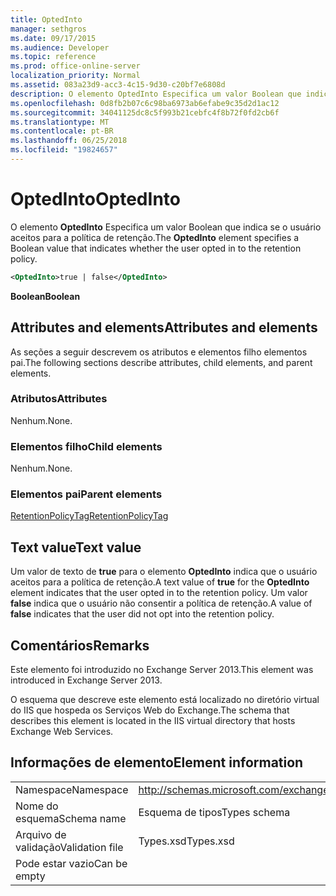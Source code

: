 ```yaml
---
title: OptedInto
manager: sethgros
ms.date: 09/17/2015
ms.audience: Developer
ms.topic: reference
ms.prod: office-online-server
localization_priority: Normal
ms.assetid: 083a23d9-acc3-4c15-9d30-c20bf7e6808d
description: O elemento OptedInto Especifica um valor Boolean que indica se o usuário aceitos para a política de retenção.
ms.openlocfilehash: 0d8fb2b07c6c98ba6973ab6efabe9c35d2d1ac12
ms.sourcegitcommit: 34041125dc8c5f993b21cebfc4f8b72f0fd2cb6f
ms.translationtype: MT
ms.contentlocale: pt-BR
ms.lasthandoff: 06/25/2018
ms.locfileid: "19824657"
---
```

# <a name="optedinto"></a><span data-ttu-id="b93f3-103">OptedInto</span><span class="sxs-lookup"><span data-stu-id="b93f3-103">OptedInto</span></span>

<span data-ttu-id="b93f3-104">O elemento **OptedInto** Especifica um valor Boolean que indica se o usuário aceitos para a política de retenção.</span><span class="sxs-lookup"><span data-stu-id="b93f3-104">The **OptedInto** element specifies a Boolean value that indicates whether the user opted in to the retention policy.</span></span> 
  
```XML
<OptedInto>true | false</OptedInto>
```

 <span data-ttu-id="b93f3-105">**Boolean**</span><span class="sxs-lookup"><span data-stu-id="b93f3-105">**Boolean**</span></span>
## <a name="attributes-and-elements"></a><span data-ttu-id="b93f3-106">Attributes and elements</span><span class="sxs-lookup"><span data-stu-id="b93f3-106">Attributes and elements</span></span>

<span data-ttu-id="b93f3-107">As seções a seguir descrevem os atributos e elementos filho elementos pai.</span><span class="sxs-lookup"><span data-stu-id="b93f3-107">The following sections describe attributes, child elements, and parent elements.</span></span>
  
### <a name="attributes"></a><span data-ttu-id="b93f3-108">Atributos</span><span class="sxs-lookup"><span data-stu-id="b93f3-108">Attributes</span></span>

<span data-ttu-id="b93f3-109">Nenhum.</span><span class="sxs-lookup"><span data-stu-id="b93f3-109">None.</span></span>
  
### <a name="child-elements"></a><span data-ttu-id="b93f3-110">Elementos filho</span><span class="sxs-lookup"><span data-stu-id="b93f3-110">Child elements</span></span>

<span data-ttu-id="b93f3-111">Nenhum.</span><span class="sxs-lookup"><span data-stu-id="b93f3-111">None.</span></span>
  
### <a name="parent-elements"></a><span data-ttu-id="b93f3-112">Elementos pai</span><span class="sxs-lookup"><span data-stu-id="b93f3-112">Parent elements</span></span>

[<span data-ttu-id="b93f3-113">RetentionPolicyTag</span><span class="sxs-lookup"><span data-stu-id="b93f3-113">RetentionPolicyTag</span></span>](retentionpolicytag.md)
  
## <a name="text-value"></a><span data-ttu-id="b93f3-114">Text value</span><span class="sxs-lookup"><span data-stu-id="b93f3-114">Text value</span></span>

<span data-ttu-id="b93f3-115">Um valor de texto de **true** para o elemento **OptedInto** indica que o usuário aceitos para a política de retenção.</span><span class="sxs-lookup"><span data-stu-id="b93f3-115">A text value of **true** for the **OptedInto** element indicates that the user opted in to the retention policy.</span></span> <span data-ttu-id="b93f3-116">Um valor **false** indica que o usuário não consentir a política de retenção.</span><span class="sxs-lookup"><span data-stu-id="b93f3-116">A value of **false** indicates that the user did not opt into the retention policy.</span></span> 
  
## <a name="remarks"></a><span data-ttu-id="b93f3-117">Comentários</span><span class="sxs-lookup"><span data-stu-id="b93f3-117">Remarks</span></span>

<span data-ttu-id="b93f3-118">Este elemento foi introduzido no Exchange Server 2013.</span><span class="sxs-lookup"><span data-stu-id="b93f3-118">This element was introduced in Exchange Server 2013.</span></span>
  
<span data-ttu-id="b93f3-119">O esquema que descreve este elemento está localizado no diretório virtual do IIS que hospeda os Serviços Web do Exchange.</span><span class="sxs-lookup"><span data-stu-id="b93f3-119">The schema that describes this element is located in the IIS virtual directory that hosts Exchange Web Services.</span></span>
  
## <a name="element-information"></a><span data-ttu-id="b93f3-120">Informações de elemento</span><span class="sxs-lookup"><span data-stu-id="b93f3-120">Element information</span></span>

|||
|:-----|:-----|
|<span data-ttu-id="b93f3-121">Namespace</span><span class="sxs-lookup"><span data-stu-id="b93f3-121">Namespace</span></span>  <br/> |http://schemas.microsoft.com/exchange/services/2006/types  <br/> |
|<span data-ttu-id="b93f3-122">Nome do esquema</span><span class="sxs-lookup"><span data-stu-id="b93f3-122">Schema name</span></span>  <br/> |<span data-ttu-id="b93f3-123">Esquema de tipos</span><span class="sxs-lookup"><span data-stu-id="b93f3-123">Types schema</span></span>  <br/> |
|<span data-ttu-id="b93f3-124">Arquivo de validação</span><span class="sxs-lookup"><span data-stu-id="b93f3-124">Validation file</span></span>  <br/> |<span data-ttu-id="b93f3-125">Types.xsd</span><span class="sxs-lookup"><span data-stu-id="b93f3-125">Types.xsd</span></span>  <br/> |
|<span data-ttu-id="b93f3-126">Pode estar vazio</span><span class="sxs-lookup"><span data-stu-id="b93f3-126">Can be empty</span></span>  <br/> ||
   

